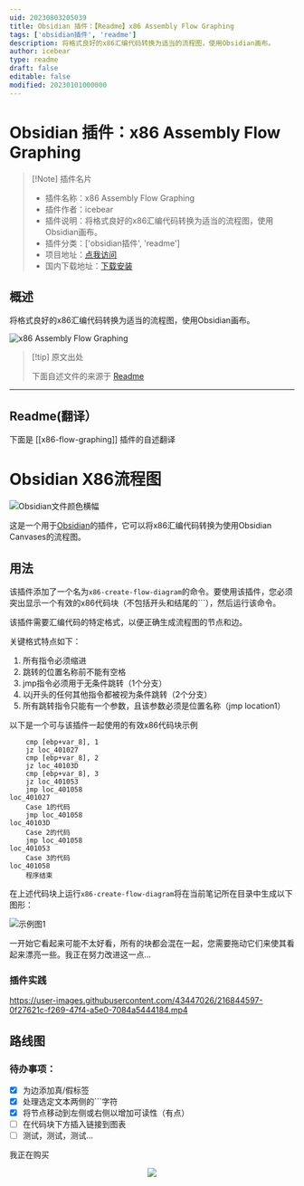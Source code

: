 ```yaml
---
uid: 20230803205039
title: Obsidian 插件：【Readme】x86 Assembly Flow Graphing
tags: ['obsidian插件', 'readme']
description: 将格式良好的x86汇编代码转换为适当的流程图，使用Obsidian画布。
author: icebear
type: readme
draft: false
editable: false
modified: 20230101000000
---
```


# Obsidian 插件：x86 Assembly Flow Graphing

> [!Note] 插件名片
> - 插件名称：x86 Assembly Flow Graphing
> - 插件作者：icebear
> - 插件说明：将格式良好的x86汇编代码转换为适当的流程图，使用Obsidian画布。
> - 插件分类：['obsidian插件', 'readme']
> - 项目地址：[点我访问](https://github.com/dwolfe884/obsidian-x86-flow-graph)
> - 国内下载地址：[下载安装](https://pkmer.cn/products/plugin/pluginMarket/?x86-flow-graphing)

## 概述

将格式良好的x86汇编代码转换为适当的流程图，使用Obsidian画布。

![x86 Assembly Flow Graphing](https://cdn.pkmer.cn/covers/x86-flow-graphing.png!pkmer)

> [!tip] 原文出处
> 
>下面自述文件的来源于 [Readme](https://ghproxy.net/https://raw.githubusercontent.com/dwolfe884/obsidian-x86-flow-graph/main/README.md)
> 

---

## Readme(翻译）

下面是 [[x86-flow-graphing]] 插件的自述翻译


# Obsidian X86流程图

![Obsidian文件颜色横幅](./docs/images/x86.png)

这是一个用于[Obsidian](https://obsidian.md)的插件，它可以将x86汇编代码转换为使用Obsidian Canvases的流程图。

## 用法

该插件添加了一个名为`x86-create-flow-diagram`的命令。要使用该插件，您必须突出显示一个有效的x86代码块（不包括开头和结尾的\`\`\`），然后运行该命令。

该插件需要汇编代码的特定格式，以便正确生成流程图的节点和边。

关键格式特点如下：

1. 所有指令必须缩进
2. 跳转的位置名称前不能有空格
3. jmp指令必须用于无条件跳转（1个分支）
4. 以j开头的任何其他指令都被视为条件跳转（2个分支）
5. 所有跳转指令只能有一个参数，且该参数必须是位置名称（jmp location1）

以下是一个可与该插件一起使用的有效x86代码块示例

```x86
	cmp [ebp+var_8], 1
	jz loc_401027
	cmp [ebp+var_8], 2
	jz loc_40103D
	cmp [ebp+var_8], 3
	jz loc_401053
	jmp loc_401058
loc_401027
	Case 1的代码
	jmp loc_401058
loc_40103D
	Case 2的代码
	jmp loc_401058
loc_401053
	Case 3的代码
loc_401058
	程序结束
```

在上述代码块上运行`x86-create-flow-diagram`将在当前笔记所在目录中生成以下图形：

![示例图1](./docs/images/graph2.png)

一开始它看起来可能不太好看，所有的块都会混在一起，您需要拖动它们来使其看起来漂亮一些。我正在努力改进这一点...

### 插件实践

https://user-images.githubusercontent.com/43447026/216844597-0f27621c-f269-47f4-a5e0-7084a5444184.mp4

## 路线图

### 待办事项：
- [x] 为边添加真/假标签
- [x] 处理选定文本两侧的\`\`\`字符
- [x] 将节点移动到左侧或右侧以增加可读性（有点）
- [ ] 在代码块下方插入链接到图表
- [ ] 测试，测试，测试...

我正在购买
<div align="center">
  <a href="https://www.buymeacoffee.com/djwolfe">
    <img src="https://media1.giphy.com/media/TDQOtnWgsBx99cNoyH/giphy.gif" />
  </a>
</div>



